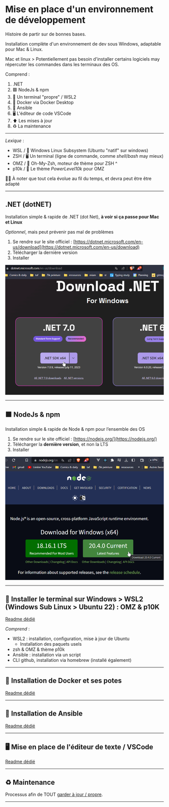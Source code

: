# Mise en place d'un environnement de développement

Histoire de partir sur de bonnes bases.

Installation complète d'un environnement de dev sous Windows, adaptable pour Mac & Linux.

Mac et linux > Potentiellement pas besoin d'installer certains logiciels may répercuter les commandes dans les terminaux des OS.

Comprend :

1. .NET
2. 🟩 NodeJs & npm
3. 🐧 Un terminal "propre" / WSL2
4. 🐳 Docker via Docker Desktop
5. 🤖 Ansible
6. 🖥️ L'éditeur de code VSCode
7. ⬆️ Les mises à jour
8. ♻️ La maintenance

---

*Lexique* :

- WSL / 🐧 Windows Linux Subsystem (Ubuntu "natif" sur windows)
- ZSH / 🖥️ Un terminal (ligne de commande, comme *shell*/*bash* may mieux)
- OMZ / 💅 Oh-My-Zsh, moteur de thème pour ZSH ^
- p10k / 🐲 Le thème *PowerLevel10k* pour OMZ

🚨👴 À noter que tout cela évolue au fil du temps, et devra peut être être adapté

---

## .NET (dotNET)

Installation simple & rapide de .NET (dot Net), **à voir si ça passe pour Mac et Linux**

*Optionnel*, mais peut prévenir pas mal de problèmes

1. Se rendre sur le site officiel : [https://dotnet.microsoft.com/en-us/download](https://dotnet.microsoft.com/en-us/download)
2. Télécharger la dernière version
3. Installer

![Installation de .NET](./docs/images/dotnet.png)

---

## 🟩 NodeJs & npm

Installation simple & rapide de Node & npm pour l’ensemble des OS

1. Se rendre sur le site officiel : [https://nodejs.org/](https://nodejs.org/)
2. Télécharger la **dernière version**, et non la LTS
3. Installer

![Installation de NodeJs](./docs/images/nodejs.png)

---

## 🐧 Installer le terminal sur Windows > WSL2 (Windows Sub Linux > Ubuntu 22) : OMZ & p10K

[Readme dédié](01-terminal/README.md)

*Comprend* :

- WSL2 : installation, configuration, mise à jour de Ubuntu
  - Installation des paquets usels
- zsh & OMZ & thème p10k
- Ansible : installation via un script
- CLI github, installation via homebrew (installé également)

---

## 🐳 Installation de Docker et ses potes

[Readme dédié](02-docker/README.md)

---

## 🤖 Installation de Ansible

[Readme dédié](03-ansible/README.md)

---

## 🖥️ Mise en place de l'éditeur de texte / VSCode

[Readme dédié](04-vscode/README.md)

---

## ♻️ Maintenance

Processus afin de TOUT [garder à jour / propre](./maintenance.md).

---
